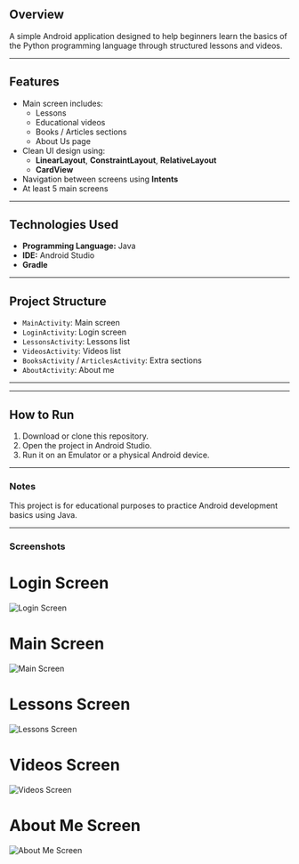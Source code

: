 ## Overview
A simple Android application designed to help beginners learn the basics of the Python programming language through structured lessons and videos.

---

## Features

- Main screen includes:
  - Lessons
  - Educational videos
  - Books / Articles sections
  - About Us page
- Clean UI design using:
  - **LinearLayout**, **ConstraintLayout**, **RelativeLayout**
  - **CardView**
- Navigation between screens using **Intents**
- At least 5 main screens

---

## Technologies Used

- **Programming Language:** Java
- **IDE:** Android Studio
- **Gradle**

---

## Project Structure

- `MainActivity`: Main screen
- `LoginActivity`: Login screen
- `LessonsActivity`: Lessons list
- `VideosActivity`: Videos list
- `BooksActivity` / `ArticlesActivity`: Extra sections
- `AboutActivity`: About me
---


---

## How to Run

1. Download or clone this repository.
2. Open the project in Android Studio.
3. Run it on an Emulator or a physical Android device.

---

### Notes
This project is for educational purposes to practice Android development basics using Java.

---

### Screenshots

# Login Screen
![Login Screen](screenshots/login.jpg)

# Main Screen
![Main Screen](screenshots/main.jpg)

# Lessons Screen
![Lessons Screen](screenshots/lessons.jpg)

# Videos Screen
![Videos Screen](screenshots/videos.jpg)

# About Me Screen
![About Me Screen](screenshots/about_me.jpg)



